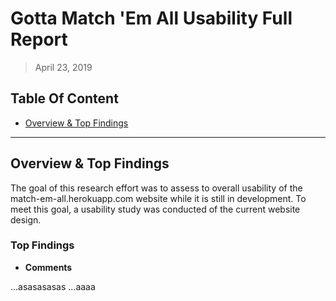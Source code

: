 # Gotta Match 'Em All Usability Full Report

> April 23, 2019

## Table Of Content

* [Overview & Top Findings]()

-----------

## Overview & Top Findings

The goal of this research effort was to assess to overall usability of the match-em-all.herokuapp.com website while it is still in development. To meet this goal, a usability study was conducted of the current website design.

### Top Findings

* **Comments**

...asasasasas
...aaaa
